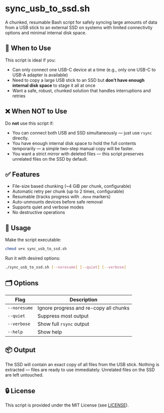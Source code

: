 # sync_usb_to_ssd.sh

A chunked, resumable Bash script for safely syncing large amounts of data from a USB stick to an external SSD on systems with limited connectivity options and minimal internal disk space.

## 🧠 When to Use

This script is ideal if you:
- Can only connect one USB-C device at a time (e.g., only one USB-C to USB-A adapter is available)
- Need to copy a large USB stick to an SSD but **don’t have enough internal disk space** to stage it all at once
- Want a safe, robust, chunked solution that handles interruptions and retries

## ❌ When NOT to Use

Do **not** use this script if:
- You can connect both USB and SSD simultaneously — just use `rsync` directly.
- You have enough internal disk space to hold the full contents temporarily — a simple two-step manual copy will be faster.
- You want a strict mirror with deleted files — this script preserves unrelated files on the SSD by default.

## ✅ Features

- File-size based chunking (~4 GiB per chunk, configurable)
- Automatic retry per chunk (up to 2 times, configurable)
- Resumable (tracks progress with `.done` markers)
- Auto-unmounts devices before safe removal
- Supports quiet and verbose modes
- No destructive operations

## 🔧 Usage

Make the script executable:

```bash
chmod u+x sync_usb_to_ssd.sh
```

Run it with desired options:

```bash
./sync_usb_to_ssd.sh [--noresume] [--quiet] [--verbose]
```

## 🗂 Options

| Flag         | Description                                       |
|--------------|---------------------------------------------------|
| `--noresume` | Ignore progress and re-copy all chunks            |
| `--quiet`    | Suppress most output                              |
| `--verbose`  | Show full `rsync` output                          |
| `--help`     | Show help                                         |

## 📦 Output

The SSD will contain an exact copy of all files from the USB stick. Nothing is extracted — files are ready to use immediately. Unrelated files on the SSD are left untouched.

## 🔒 License

This script is provided under the MIT License (see [LICENSE](./LICENSE)).
